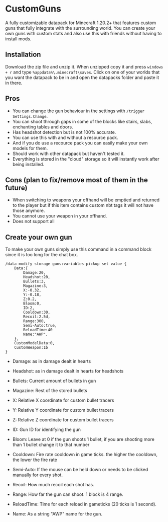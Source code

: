 # CustomGuns
A fully customizable datapack for Minecraft 1.20.2+ that features custom guns that fully integrate with the surrounding world.
You can create your own guns with custom stats and also use this with friends without having to install mods.

## Installation
Download the zip file and unzip it. When unzipped copy it and press `windows + r` and type `%appdata%\.minecraft\saves`. Click on one of
your worlds that you want the datapack to be in and open the datapacks folder and paste it in there.

## Pros
- You can change the gun behaviour in the settings with `/trigger Settings.Change`.
- You can shoot through gaps in some of the blocks like stairs, slabs, enchanting tables and doors.
- Has headshot detection but is not 100% accurate.
- You can use this with and without a resource pack.
- And if you do use a recource pack you can easily make your own models for them.
- Should work with other datapack but haven't tested it.
- Everything is stored in the "cloud" storage so it will instantly work after being installed.

## Cons (plan to fix/remove most of them in the future) 
- When switching to weapons your offhand will be emptied and returned to the player but if this item contains custom nbt tags
  it will not have those anymore.
- You cannot use your weapon in your offhand.
- Does not support all 

## Create your own gun
To make your own guns simply use this command in a command block since it is too long for the chat box.
```
/data modify storage guns:variables pickup set value {
    Data:{
        Damage:20,
        Headshot:20,
        Bullets:3,
        Magazine:3,
        X:-0.32,
        Y:-0.18,
        Z:0.2,
        Bloom:0,
        ID:2,
        Cooldown:30,
        Recoil:2.5d,
        Range:300,
        Semi-Auto:true,
        ReloadTime:40
        Name:"AWP",
    },
    CustomModelData:0,
    CustomWeapon:1b
}
```

- Damage: as in damage dealt in hearts
- Headshot: as in damage dealt in hearts for headshots
- Bullets: Current amount of bullets in gun
- Magazine: Rest of the stored bullets
  
- X: Relative X coordinate for custom bullet tracers
- Y: Relative Y coordinate for custom bullet tracers
- Z: Relative Z coordinate for custom bullet tracers

- ID: Gun ID for identifying the gun
- Bloom: Leave at 0 if the gun shoots 1 bullet, if you are shooting more than 1 bullet change it to that number
- Cooldown: Fire rate cooldown in game ticks. the higher the cooldown, the lower the fire rate
- Semi-Auto: If the mouse can be held down or needs to be clicked manually for every shot.
- Recoil: How much recoil each shot has.
- Range: How far the gun can shoot. 1 block is 4 range.
- ReloadTime: Time for each reload in gameticks (20 ticks is 1 second).
- Name: As a string "AWP" name for the gun.
